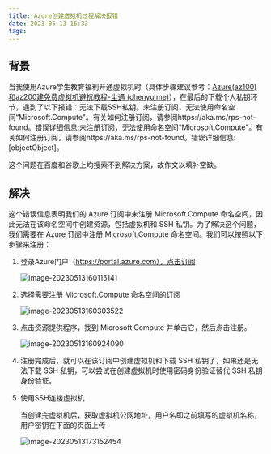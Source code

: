 ```yaml
---
title: Azure创建虚拟机过程解决报错
date: 2023-05-13 16:33 
tags:
---
```



## 背景

当我使用Azure学生教育福利开通虚拟机时（具体步骤建议参考：[Azure(az100)和az200建免费虚拟机避抗教程-尘遇 (chenyu.me)](https://chenyu.me/1715.html)），在最后的下载个人私钥环节，遇到了以下报错：无法下载SSH私钥。未注册订阅，无法使用命名空间“Microsoft.Compute"。有关如何注册订阅，请参阅https://aka.ms/rps-not-found。错误详细信息:未注册订阅，无法使用命名空间“Microsoft.Compute"。有关如何注册订阅，请参阅https://aka.ms/rps-not-found。错误详细信息: [objectObject]。

这个问题在百度和谷歌上均搜索不到解决方案，故作文以填补空缺。

## 解决

这个错误信息表明我们的 Azure 订阅中未注册 Microsoft.Compute 命名空间，因此无法在该命名空间中创建资源，包括虚拟机和  SSH 私钥。为了解决这个问题，我们需要在 Azure 订阅中注册 Microsoft.Compute 命名空间。我们可以按照以下步骤来注册：

1. 登录Azure门户（https://portal.azure.com），点击订阅

   ![image-20230513160115141](https://gitee.com/Marches7/piture-bed/raw/master/img/image-20230513160115141.png)

2. 选择需要注册 Microsoft.Compute 命名空间的订阅

   ![image-20230513160303522](https://gitee.com/Marches7/piture-bed/raw/master/img/image-20230513160303522.png)

3. 点击资源提供程序，找到 Microsoft.Compute 并单击它，然后点击注册。

   ![image-20230513160924090](https://gitee.com/Marches7/piture-bed/raw/master/img/image-20230513160924090.png)

4. 注册完成后，就可以在该订阅中创建虚拟机和下载 SSH 私钥了，如果还是无法下载 SSH 私钥，可以尝试在创建虚拟机时使用密码身份验证替代 SSH 私钥身份验证。

5. 使用SSH连接虚拟机

   当创建完虚拟机后，获取虚拟机公网地址，用户名即之前填写的虚拟机名称，用户密钥在下面的页面上传

   ![image-20230513173152454](https://gitee.com/Marches7/piture-bed/raw/master/img/image-20230513173152454.png)
